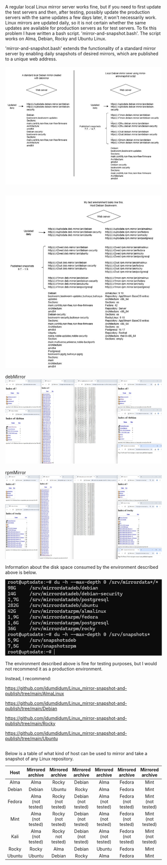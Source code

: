 <br/><br/>
A regular local Linux mirror server works fine, but if you need to first update the test servers and then, after testing, possibly update the production servers with the same updates a few days later, it won't necessarily work.
Linux mirrors are updated daily, so it is not certain whether the same updates are available for production servers as for test servers.
To fix this problem I have written a bash script. 'mirror-and-snapshot.bash'.
The script works on Alma, Debian, Rocky and Ubuntu Linux.

'mirror-and-snapshot.bash' extends the functionality of a standard mirror server by enabling daily snapshots of desired mirrors, which are published to a unique web address.
<br/><br/>
![mirrordebian](https://github.com/idumdidum/Linux_mirror-snapshot-and-publish/blob/main/common.jpg)
<br/><br/>

![all](https://github.com/idumdidum/Linux_mirror-snapshot-and-publish/blob/main/linuxall.jpg)
<br/><br/>
debMirror
![mirrorskuva1](https://github.com/idumdidum/Linux_mirror-snapshot-and-publish/blob/main/debmirror.jpg)
<br/><br/>
rpmMirror
![mirrorskuva2](https://github.com/idumdidum/Linux_mirror-snapshot-and-publish/blob/main/rpmmirror.jpg)

Information about the disk space consumed by the environment described above is below.

![dukaikki](https://github.com/idumdidum/Linux_mirror-snapshot-and-publish/blob/main/dukaikki.jpg)


The environment described above is fine for testing purposes, but I would not recommend it as a production environment.

Instead, I recommend:

https://github.com/idumdidum/Linux_mirror-snapshot-and-publish/tree/main/AlmaLinux

https://github.com/idumdidum/Linux_mirror-snapshot-and-publish/tree/main/Debian

https://github.com/idumdidum/Linux_mirror-snapshot-and-publish/tree/main/Rocky

https://github.com/idumdidum/Linux_mirror-snapshot-and-publish/tree/main/Ubuntu
<br/><br/>

Below is a table of what kind of host can be used to mirror and take a snapshot of any Linux repository.

| Host        | Mirrored archive   | Mirrored archive  | Mirrored archive  | Mirrored archive  | Mirrored archive  | Mirrored archive  | Mirrored archive  |
| :-------------: |:-------------:|:-----:|:-----:|:-----:|:-----:|:-----:|:-----:|
| Alma        | Alma   | Rocky  | Debian| Alma | Fedora | Mint | Kali |
| Debian      | Debian | Ubuntu | Rocky | Alma | Fedora | Mint | Kali |
| Fedora      | Alma (not tested)  | Rocky (not tested)  | Debian (not tested)| Alma (not tested) | Fedora (not tested) | Mint (not tested) | Kali (not tested) |
| Mint      | Alma (not tested)  | Rocky (not tested)  | Debian (not tested)| Alma (not tested) | Fedora (not tested) | Mint (not tested) | Kali (not tested) |
| Kali      | Alma (not tested)  | Rocky not tested)  | Debian (not tested)| Alma (not tested) | Fedora (not tested) | Mint (not tested) | Kali (not tested) |
| Rocky       | Rocky  | Alma   | Debian|Ubuntu| Fedora | Mint | Kali |
| Ubuntu      | Ubuntu | Debian | Rocky | Alma | Fedora | Mint | Kali |


